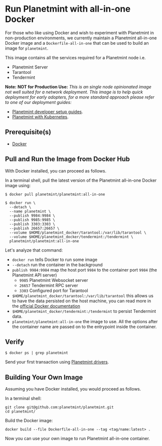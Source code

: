 <!---
Copyright © 2020 Interplanetary Database Association e.V.,
Planetmint and IPDB software contributors.
SPDX-License-Identifier: (Apache-2.0 AND CC-BY-4.0)
Code is Apache-2.0 and docs are CC-BY-4.0
--->

# Run Planetmint with all-in-one Docker

For those who like using Docker and wish to experiment with Planetmint in
non-production environments, we currently maintain a Planetmint all-in-one 
Docker image and a
`Dockerfile-all-in-one` that can be used to build an image for `planetmint`.

This image contains all the services required for a Planetmint node i.e.

- Planetmint Server
- Tarantool
- Tendermint

**Note:** **NOT for Production Use:** *This is an single node opinionated image not well suited for a network deployment.*
*This image is to help quick deployment for early adopters, for a more standard approach please refer to one of our deployment guides:*

- [Planetmint developer setup guides](https://docs.planetmint.io/projects/contributing/en/latest/dev-setup-coding-and-contribution-process/index.html).
- [Planetmint with Kubernetes](http://docs.planetmint.io/projects/server/en/latest/k8s-deployment-template/index.html).

## Prerequisite(s)
- [Docker](https://docs.docker.com/engine/installation/)

## Pull and Run the Image from Docker Hub

With Docker installed, you can proceed as follows.

In a terminal shell, pull the latest version of the Planetmint all-in-one Docker image using:
```text
$ docker pull planetmint/planetmint:all-in-one

$ docker run \
  --detach \
  --name planetmint \
  --publish 9984:9984 \
  --publish 9985:9985 \
  --publish 3303:3303 \
  --publish 26657:26657 \
  --volume $HOME/planetmint_docker/tarantool:/var/lib/tarantool \
  --volume $HOME/planetmint_docker/tendermint:/tendermint \
  planetmint/planetmint:all-in-one
```

Let's analyze that command:

* `docker run` tells Docker to run some image
* `--detach` run the container in the background
* `publish 9984:9984` map the host port `9984` to the container port `9984`
 (the Planetmint API server) 
  * `9985` Planetmint Websocket server
  * `26657` Tendermint RPC server
  * `3303` Configured port for Tarantool
* `$HOME/planetmint_docker/tarantool:/var/lib/tarantool` this allows us to have the data persisted on the host machine,
 you can read more in the [official Docker
 documentation](https://docs.docker.com/engine/tutorials/dockervolumes)
* `$HOME/planetmint_docker/tendermint:/tendermint` to persist Tendermint data.
* `planetmint/planetmint:all-in-one` the image to use. All the options after the container name are passed on to the entrypoint inside the container.

## Verify

```text
$ docker ps | grep planetmint
```

Send your first transaction using [Planetmint drivers](../connecting/drivers).


## Building Your Own Image

Assuming you have Docker installed, you would proceed as follows.

In a terminal shell:
```text
git clone git@github.com:planetmint/planetmint.git
cd planetmint/
```

Build the Docker image:
```text
docker build --file Dockerfile-all-in-one --tag <tag/name:latest> .
```

Now you can use your own image to run Planetmint all-in-one container.
